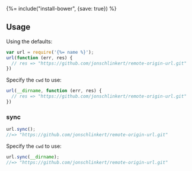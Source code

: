 {%= include("install-bower", {save: true}) %}

## Usage

Using the defaults:

```js
var url = require('{%= name %}');
url(function (err, res) {
  // res => "https://github.com/jonschlinkert/remote-origin-url.git"
})
```

Specify the `cwd` to use:

```js
url(__dirname, function (err, res) {
  // res => "https://github.com/jonschlinkert/remote-origin-url.git"
})
```

### sync

```js
url.sync();
//=> "https://github.com/jonschlinkert/remote-origin-url.git"
```

Specify the `cwd` to use:


```js
url.sync(__dirname);
//=> "https://github.com/jonschlinkert/remote-origin-url.git"
```
